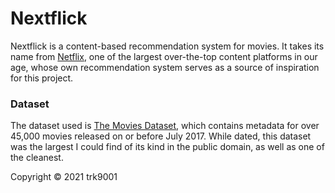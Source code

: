 # Nextflick

Nextflick is a content-based recommendation system for movies. It takes its
name from [Netflix][1], one of the largest over-the-top content platforms in
our age, whose own recommendation system serves as a source of inspiration for
this project.

### Dataset

The dataset used is [The Movies Dataset][2], which contains metadata for over
45,000 movies released on or before July 2017. While dated, this dataset was
the largest I could find of its kind in the public domain, as well as one of
the cleanest.

Copyright © 2021 trk9001

[1]: https://www.netflix.com
[2]: https://www.kaggle.com/rounakbanik/the-movies-dataset
